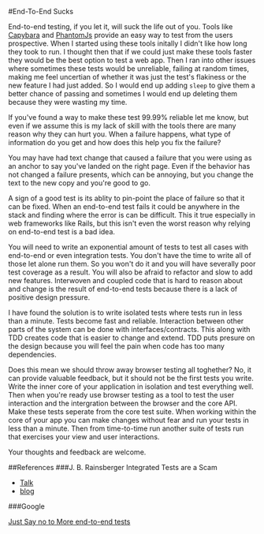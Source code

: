 #End-To-End Sucks

End-to-end testing, if you let it, will suck the life out of you. Tools like [Capybara](https://github.com/jnicklas/capybara) and [PhantomJs](http://phantomjs.org/) provide an easy way to test from the users prospective. When I started using these tools initally I didn't like how long they took to run. I thought then that if we could just make these tools faster they would be the best option to test a web app. Then I ran into other issues where sometimes these tests would be unreliable, failing at random times, making me feel uncertian of whether it was just the test's flakiness or the new feature I had just added. So I would end up adding `sleep`  to give them a better chance of passing and sometimes I would end up deleting them because they were wasting my time. 

If you've found a way to make these test 99.99% reliable let me know, but even if we assume this is my lack of skill with the tools there are many reason why they can hurt you. When a failure happens, what type of information do you get and how does this help you fix the failure? 

You may have had text change that caused a failure that you were using as an anchor to say you've landed on the right page. Even if the behavior has not changed a failure presents, which can be annoying, but you change the text to the new copy and you're good to go.

A sign of a good test is its ablity to pin-point the place of failure so that it can be fixed. When an end-to-end test fails it could be anywhere in the stack and finding where the error is can be difficult. This it true especially in web frameworks like Rails, but this isn't even the worst reason why relying on end-to-end test is a bad idea.

You will need to write an exponential amount of tests to test all cases with end-to-end or even integration tests. You don't have the time to write all of those let alone run them. So you won't do it and you will have severally poor test coverage as a result. You will also be afraid to refactor and slow to add new features. Interwoven and coupled code that is hard to reason about and change is the result of end-to-end tests because there is a lack of positive design pressure. 

I have found the solution is to write isolated tests where tests run in less than a minute. Tests become fast and reliable. Interaction between other parts of the system can be done with interfaces/contracts. This along with TDD creates code that is easier to change and extend. TDD puts presure on the design because you will feel the pain when code has too many dependencies.

Does this mean we should throw away browser testing all toghether? No, it can provide valuable feedback, but it should not be the first tests you write. Write the inner core of your application in isolation and test everything well. Then when you're ready use browser testing as a tool to test the user interaction and the intergration between the browser and the core API. Make these tests seperate from the core test suite. When working within the core of your app you can make changes without fear and run your tests in less than a minute. Then from time-to-time run another suite of tests run that exercises your view and user interactions.

Your thoughts and feedback are welcome.

##References
###J. B. Rainsberger
Integrated Tests are a Scam 
* [Talk](https://vimeo.com/80533536)
* [blog](http://blog.thecodewhisperer.com/2010/10/16/integrated-tests-are-a-scam)

###Google

[Just Say no to More end-to-end tests](http://googletesting.blogspot.co.uk/2015/04/just-say-no-to-more-end-to-end-tests.html)
